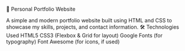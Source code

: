 💼 Personal Portfolio Website

A simple and modern portfolio website built using HTML and CSS to showcase my skills, projects, and contact information.
🛠 Technologies Used
HTML5
CSS3 (Flexbox & Grid for layout)
Google Fonts (for typography)
Font Awesome (for icons, if used)
